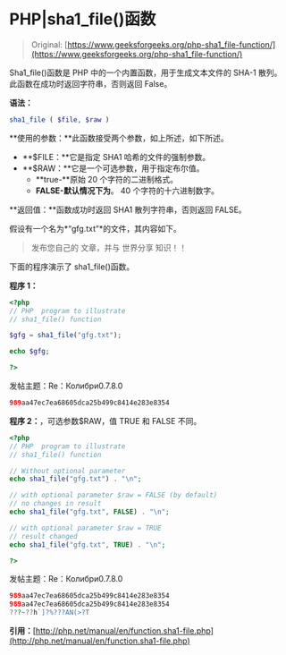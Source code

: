 # PHP|sha1_file()函数

> Original: [https://www.geeksforgeeks.org/php-sha1_file-function/](https://www.geeksforgeeks.org/php-sha1_file-function/)

Sha1_file()函数是 PHP 中的一个内置函数，用于生成文本文件的 SHA-1 散列。 此函数在成功时返回字符串，否则返回 False。

**语法：**

```php
sha1_file ( $file, $raw )
```

**使用的参数：**此函数接受两个参数，如上所述，如下所述。

*   **$FILE：**它是指定 SHA1 哈希的文件的强制参数。
*   **$RAW：**它是一个可选参数，用于指定布尔值。
    *   **true-**原始 20 个字符的二进制格式。
    *   **FALSE-默认情况下为**。 40 个字符的十六进制数字。

**返回值：**函数成功时返回 SHA1 散列字符串，否则返回 FALSE。

假设有一个名为*“gfg.txt”*的文件，其内容如下。

> 发布您自己的
> 文章，并与
> 世界分享
> 知识！！

下面的程序演示了 sha1_file()函数。

**程序 1：**

```php
<?php
// PHP  program to illustrate 
// sha1_file() function

$gfg = sha1_file("gfg.txt");

echo $gfg;

?>
```

发帖主题：Re：Колибри0.7.8.0

```php
989aa47ec7ea68605dca25b499c8414e283e8354

```

**程序 2：**，可选参数$RAW，值 TRUE 和 FALSE 不同。

```php
<?php
// PHP  program to illustrate 
// sha1_file() function

// Without optional parameter
echo sha1_file("gfg.txt") . "\n";

// with optional parameter $raw = FALSE (by default)
// no changes in result
echo sha1_file("gfg.txt", FALSE) . "\n";

// with optional parameter $raw = TRUE 
// result changed
echo sha1_file("gfg.txt", TRUE) . "\n";

?>
```

发帖主题：Re：Колибри0.7.8.0

```php
989aa47ec7ea68605dca25b499c8414e283e8354
989aa47ec7ea68605dca25b499c8414e283e8354
???~??h`]?%???AN(>?T

```

**引用：**[http://php.net/manual/en/function.sha1-file.php](http://php.net/manual/en/function.sha1-file.php)
